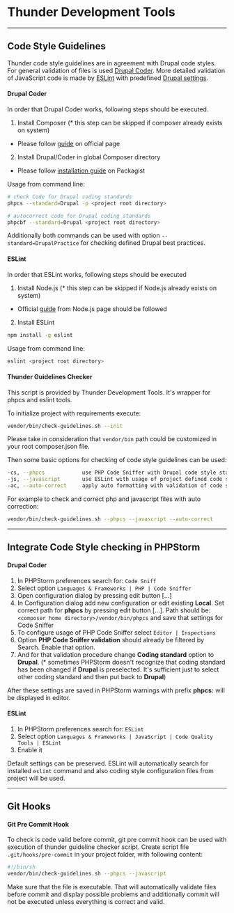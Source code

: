 # Thunder Development Tools

----------

## Code Style Guidelines

Thunder code style guidelines are in agreement with Drupal code styles. For general validation of files is used [Drupal Coder](https://www.drupal.org/project/coder). More detailed validation of JavaScript code is made by [ESLint](http://eslint.org/) with predefined [Drupal settings](https://www.drupal.org/node/1955232).

#### Drupal Coder
In order that Drupal Coder works, following steps should be executed.

1. Install Composer (* this step can be skipped if composer already exists on system)
* Please follow [guide](https://getcomposer.org/download/) on official page
2. Install Drupal/Coder in global Composer directory
* Please follow [installation guide](https://packagist.org/packages/drupal/coder) on Packagist

Usage from command line:
```bash
# check Code for Drupal coding standards
phpcs --standard=Drupal -p <project root directory>

# autocorrect code for Drupal coding standards
phpcbf --standard=Drupal <project root directory>
```
Additionally both commands can be used with option ```--standard=DrupalPractice``` for checking defined Drupal best practices.

#### ESLint

In order that ESLint works, following steps should be executed

1. Install Node.js (* this step can be skipped if Node.js already exists on system)
* Official [guide](https://nodejs.org/en/download/package-manager/) from Node.js page should be followed
2. Install ESLint
```bash
npm install -g eslint
```

Usage from command line:
```bash
eslint <project root directory>
```

#### Thunder Guidelines Checker

This script is provided by Thunder Development Tools. It's wrapper for phpcs and eslint tools.

To initialize project with requirements execute:
```bash
vendor/bin/check-guidelines.sh --init
```
Please take in consideration that ```vendor/bin``` path could be customized in your root composer.json file.

Then some basic options for checking of code style guidelines can be used:
```bash
-cs, --phpcs            use PHP Code Sniffer with Drupal code style standard
-js, --javascript       use ESLint with usage of project defined code standard
-ac, --auto-correct     apply auto formatting with validation of code styles
```

For example to check and correct php and javascript files with auto correction:
```bash
vendor/bin/check-guidelines.sh --phpcs --javascript --auto-correct
```

----------

## Integrate Code Style checking in PHPStorm

#### Drupal Coder

1. In PHPStorm preferences search for: ```Code Sniff```
2. Select option ```Languages & Frameworks | PHP | Code Sniffer```
3. Open configuration dialog by pressing edit button [...]
4.  In Configuration dialog add new configuration or edit existing **Local**. Set correct path for **phpcs** by pressing edit button [...]. Path should be: ```<composer home directory>/vendor/bin/phpcs``` and save that settings for Code Sniffer
5. To configure usage of PHP Code Sniffer select ```Editor | Inspections```
6. Option **PHP Code Sniffer validation** should already be filtered by Search. Enable that option.
7. And for that validation procedure change **Coding standard** option to **Drupal**. (* sometimes PHPStorm doesn't recognize that coding standard has been changed if **Drupal** is preselected. It's sufficient just to select other coding standard and then put back to **Drupal**) 

After these settings are saved in PHPStorm warnings with prefix **phpcs:** will be displayed in editor.

#### ESLint

1. In PHPStorm preferences search for: ```ESLint```
2. Select option ```Languages & Frameworks | JavaScript | Code Quality Tools | ESLint```
3. Enable it

Default settings can be preserved. ESLint will automatically search for installed ```eslint``` command and also coding style configuration files from project will be used.


----------

## Git Hooks

#### Git Pre Commit Hook

To check is code valid before commit, git pre commit hook can be used with execution of thunder guideline checker script. Create script file ```.git/hooks/pre-commit``` in your project folder, with following content:
```bash
#!/bin/sh
vendor/bin/check-guidelines.sh --phpcs --javascript
```
Make sure that the file is executable. That will automatically validate files before commit and display possible problems and additionally commit will not be executed unless everything is correct and valid.

